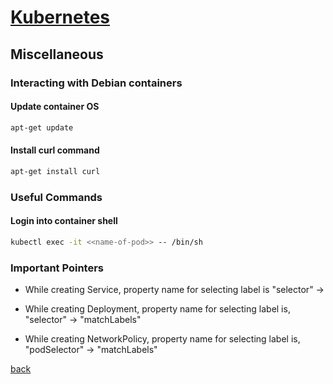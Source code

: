
# [Kubernetes](./index)

## Miscellaneous

### Interacting with Debian containers

#### Update container OS

```bash
apt-get update
 ```

#### Install curl command

```bash
apt-get install curl
 ```

### Useful Commands

#### Login into container shell

```bash
kubectl exec -it <<name-of-pod>> -- /bin/sh
 ```

### Important Pointers

- While creating Service, property name for selecting label is "selector" -> 

- While creating Deployment, property name for selecting label is,  "selector" -> "matchLabels"

- While creating NetworkPolicy, property name for selecting label is, "podSelector" -> "matchLabels"

[back](./)
